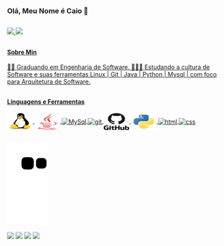 
### Olá, Meu Nome é Caio 👋

##

<div>
    <a href="https://github.com/CaioGunz">
    <img height="180em" src="https://github-readme-stats.vercel.app/api?username=CaioGunz&show_icons=true&theme=radical"/>
    <img height="180em" src="https://github-readme-stats.vercel.app/api/top-langs/?username=CaioGunz&layout=compact&langs_count=8&theme=radical"/>
</div>
    
##
    
#### Sobre Min
👨‍🎓 Graduando em Engenharia de Software.
👨🏻‍💻 Estudando a cultura de Software e suas ferramentas Linux | Git | Java | Python | Mysql | com foco para Arquitetura de Software.
    
##
  
 #### Linguagens e Ferramentas
  
<div style="display: inline_block">
  <img align="center" alt="linux" height="40" width="60" src="https://raw.githubusercontent.com/devicons/devicon/master/icons/linux/linux-original.svg" />
  <img align="center" alt="java" height="40" width="60" src="https://raw.githubusercontent.com/devicons/devicon/master/icons/java/java-plain.svg" /> 
  <img align="center" alt="MySql" height="40" width="60"  src="https://cdn.jsdelivr.net/gh/devicons/devicon/icons/mysql/mysql-original-wordmark.svg" />
  <img align="center" alt="git" height="40" width="60" src="https://cdn.jsdelivr.net/gh/devicons/devicon/icons/git/git-original-wordmark.svg" />
  <img align="center" alt="github" height="40" width="60" src="https://github.com/devicons/devicon/blob/master/icons/github/github-original-wordmark.svg" />
  <img align="center" alt="Python" height="40" width="60" src="https://github.com/devicons/devicon/blob/master/icons/python/python-original.svg" />
  <img align="center" alt="html" height="40" width="60" src="https://icongr.am/devicon/html5-original-wordmark.svg?size=148&color=ffffff" />
  <img align="center" alt="css" height="40" width="60" src="https://icongr.am/devicon/css3-plain-wordmark.svg?size=148&color=0091ff" />
</div>
    
##
    
  ![Snake animation](https://github.com/CaioGunz/CaioGunz/blob/output/github-contribution-grid-snake.svg)
 
<div> 
    <a href="https://br.linkedin.com/in/caiobarbosadearaujo" target="_blank"><img src="https://img.shields.io/badge/linkedin-%230077B5.svg?style=for-the-badge&logo=linkedin&logoColor=white" target="_blank"></a>
    <a href = "mailto:caiobarbosa2404@hotmail.com"><img src="https://img.shields.io/badge/-Gmail-%23333?style=for-the-badge&logo=gmail&logoColor=white" target="_blank"></a>
    <a href="https://discord.gg/XdYzcCxXtk" target="_blank"><img src="https://img.shields.io/badge/Discord-7289DA?style=for-the-badge&logo=discord&logoColor=white" target="_blank"></a>
    <a href="https://www.instagram.com/caio.gunz/" target="_blank"><img src="https://img.shields.io/badge/-Instagram-%23E4405F?style=for-the-badge&logo=instagram&logoColor=white" target="_blank"></a>
</div>
